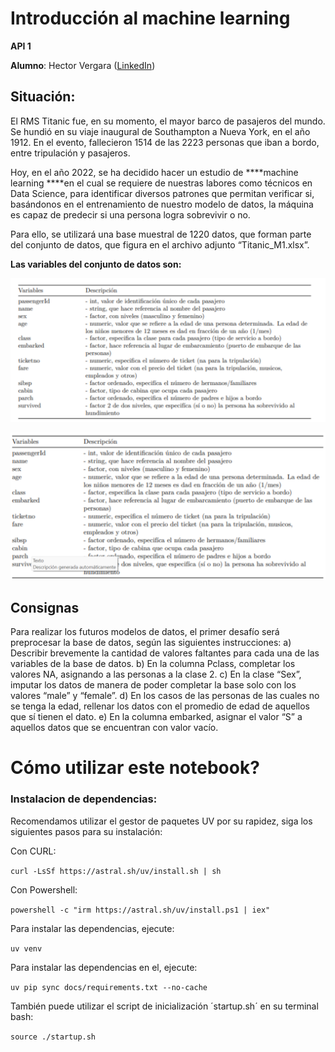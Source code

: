 # Introducción al machine learning

**API 1**

**Alumno**: Hector Vergara ([LinkedIn](https://www.linkedin.com/in/hector-vergara/))

## Situación:

El RMS Titanic fue, en su momento, el mayor barco de pasajeros del mundo. Se hundió en su viaje inaugural de Southampton a Nueva York, en el año 1912. En el evento, fallecieron 1514 de las 2223 personas que iban a bordo, entre tripulación y pasajeros.

Hoy, en el año 2022, se ha decidido hacer un estudio de ****machine learning ****en el cual se requiere de nuestras labores como técnicos en Data Science, para identificar diversos patrones que permitan verificar si, basándonos en el entrenamiento de nuestro modelo de datos, la máquina es capaz de predecir si una persona logra sobrevivir o no.

Para ello, se utilizará una base muestral de 1220 datos, que forman parte del conjunto de datos, que figura en el archivo adjunto “Titanic_M1.xlsx”.

**Las variables del conjunto de datos son:**


![](assets/20241027_153837_image.png)

![](assets/20241027_133617_image.png)

## Consignas

Para realizar los futuros modelos de datos, el primer desafío será preprocesar la base de datos, según las siguientes instrucciones:
a) Describir brevemente la cantidad de valores faltantes para cada una de las variables de la base de datos.
b) En la columna Pclass, completar los valores NA, asignando a las personas a la clase 2.
c) En la clase “Sex”, imputar los datos de manera de poder completar la base solo con los valores “male” y “female”.
d) En los casos de las personas de las cuales no se tenga la edad, rellenar los datos con el promedio de edad de aquellos que sí tienen el dato.
e) En la columna embarked, asignar el valor “S” a aquellos datos que se encuentran con valor vacío.

# Cómo utilizar este notebook?

### Instalacion de dependencias:

Recomendamos utilizar el gestor de paquetes UV por su rapidez, siga los siguientes pasos para su instalación:

Con CURL:

`curl -LsSf https://astral.sh/uv/install.sh | sh`

Con Powershell:

`powershell -c "irm https://astral.sh/uv/install.ps1 | iex"`

Para instalar las dependencias, ejecute:

`uv venv`

Para instalar las dependencias en el, ejecute:

`uv pip sync docs/requirements.txt --no-cache`

También puede utilizar el script de inicialización ´startup.sh´ en su terminal bash:

`source ./startup.sh`
